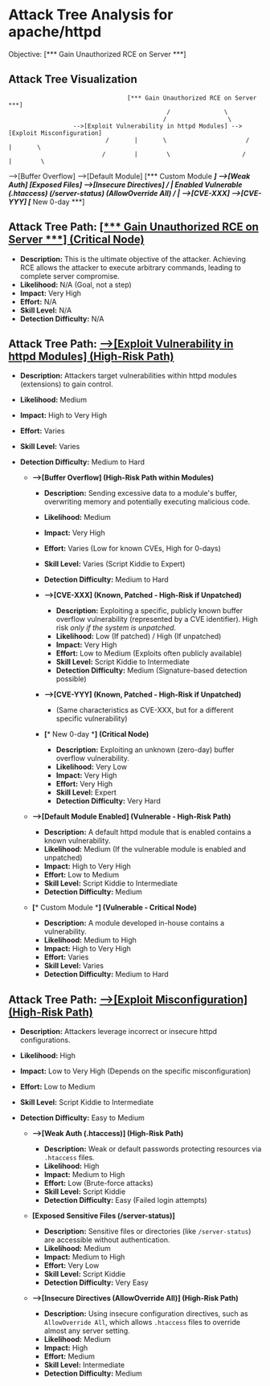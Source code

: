 # Attack Tree Analysis for apache/httpd

Objective: [*** Gain Unauthorized RCE on Server ***]

## Attack Tree Visualization

                                     [*** Gain Unauthorized RCE on Server ***]
                                                /               \
                                               /                 \
                      -->[Exploit Vulnerability in httpd Modules] -->[Exploit Misconfiguration]
                               /       |       \                      /       |       \
                              /        |        \                    /        |        \
 -->[Buffer Overflow] -->[Default Module] [*** Custom Module ***] -->[Weak Auth] [Exposed Files] -->[Insecure Directives]
     /  |                                     Enabled     Vulnerable                 (.htaccess)  (/server-status) (AllowOverride All)
    /   |
-->[CVE-XXX] -->[CVE-YYY] [*** New 0-day ***]

## Attack Tree Path: [[*** Gain Unauthorized RCE on Server ***] (Critical Node)](./attack_tree_paths/__gain_unauthorized_rce_on_server____critical_node_.md)

*   **Description:** This is the ultimate objective of the attacker. Achieving RCE allows the attacker to execute arbitrary commands, leading to complete server compromise.
*   **Likelihood:** N/A (Goal, not a step)
*   **Impact:** Very High
*   **Effort:** N/A
*   **Skill Level:** N/A
*   **Detection Difficulty:** N/A

## Attack Tree Path: [-->[Exploit Vulnerability in httpd Modules] (High-Risk Path)](./attack_tree_paths/--_exploit_vulnerability_in_httpd_modules___high-risk_path_.md)

*   **Description:** Attackers target vulnerabilities within httpd modules (extensions) to gain control.
*   **Likelihood:** Medium
*   **Impact:** High to Very High
*   **Effort:** Varies
*   **Skill Level:** Varies
*   **Detection Difficulty:** Medium to Hard

    *   **-->[Buffer Overflow] (High-Risk Path within Modules)**
        *   **Description:** Sending excessive data to a module's buffer, overwriting memory and potentially executing malicious code.
        *   **Likelihood:** Medium
        *   **Impact:** Very High
        *   **Effort:** Varies (Low for known CVEs, High for 0-days)
        *   **Skill Level:** Varies (Script Kiddie to Expert)
        *   **Detection Difficulty:** Medium to Hard

        *   **-->[CVE-XXX] (Known, Patched - High-Risk if Unpatched)**
            *   **Description:** Exploiting a specific, publicly known buffer overflow vulnerability (represented by a CVE identifier). High risk *only if the system is unpatched*.
            *   **Likelihood:** Low (If patched) / High (If unpatched)
            *   **Impact:** Very High
            *   **Effort:** Low to Medium (Exploits often publicly available)
            *   **Skill Level:** Script Kiddie to Intermediate
            *   **Detection Difficulty:** Medium (Signature-based detection possible)

        *   **-->[CVE-YYY] (Known, Patched - High-Risk if Unpatched)**
            *   (Same characteristics as CVE-XXX, but for a different specific vulnerability)

        *   **[*** New 0-day ***] (Critical Node)**
            *   **Description:** Exploiting an unknown (zero-day) buffer overflow vulnerability.
            *   **Likelihood:** Very Low
            *   **Impact:** Very High
            *   **Effort:** Very High
            *   **Skill Level:** Expert
            *   **Detection Difficulty:** Very Hard

    *   **-->[Default Module Enabled] (Vulnerable - High-Risk Path)**
        *   **Description:** A default httpd module that is enabled contains a known vulnerability.
        *   **Likelihood:** Medium (If the vulnerable module is enabled and unpatched)
        *   **Impact:** High to Very High
        *   **Effort:** Low to Medium
        *   **Skill Level:** Script Kiddie to Intermediate
        *   **Detection Difficulty:** Medium

    *   **[*** Custom Module ***] (Vulnerable - Critical Node)**
        *   **Description:** A module developed in-house contains a vulnerability.
        *   **Likelihood:** Medium to High
        *   **Impact:** High to Very High
        *   **Effort:** Varies
        *   **Skill Level:** Varies
        *   **Detection Difficulty:** Medium to Hard

## Attack Tree Path: [-->[Exploit Misconfiguration] (High-Risk Path)](./attack_tree_paths/--_exploit_misconfiguration___high-risk_path_.md)

*   **Description:** Attackers leverage incorrect or insecure httpd configurations.
*   **Likelihood:** High
*   **Impact:** Low to Very High (Depends on the specific misconfiguration)
*   **Effort:** Low to Medium
*   **Skill Level:** Script Kiddie to Intermediate
*   **Detection Difficulty:** Easy to Medium

    *   **-->[Weak Auth (.htaccess)] (High-Risk Path)**
        *   **Description:** Weak or default passwords protecting resources via `.htaccess` files.
        *   **Likelihood:** High
        *   **Impact:** Medium to High
        *   **Effort:** Low (Brute-force attacks)
        *   **Skill Level:** Script Kiddie
        *   **Detection Difficulty:** Easy (Failed login attempts)

    *   **[Exposed Sensitive Files (/server-status)]**
        *   **Description:** Sensitive files or directories (like `/server-status`) are accessible without authentication.
        *   **Likelihood:** Medium
        *   **Impact:** Medium to High
        *   **Effort:** Very Low
        *   **Skill Level:** Script Kiddie
        *   **Detection Difficulty:** Very Easy

    *   **-->[Insecure Directives (AllowOverride All)] (High-Risk Path)**
        *   **Description:** Using insecure configuration directives, such as `AllowOverride All`, which allows `.htaccess` files to override almost any server setting.
        *   **Likelihood:** Medium
        *   **Impact:** High
        *   **Effort:** Medium
        *   **Skill Level:** Intermediate
        *   **Detection Difficulty:** Medium

